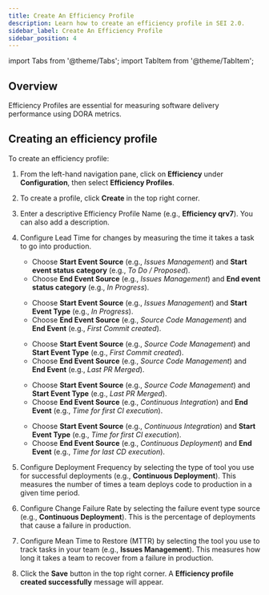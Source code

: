 ```yaml
---
title: Create An Efficiency Profile
description: Learn how to create an efficiency profile in SEI 2.0.
sidebar_label: Create An Efficiency Profile
sidebar_position: 4
---
```


import Tabs from '@theme/Tabs';
import TabItem from '@theme/TabItem';

## Overview

Efficiency Profiles are essential for measuring software delivery performance using DORA metrics.

## Creating an efficiency profile

To create an efficiency profile:

1. From the left-hand navigation pane, click on **Efficiency** under **Configuration**, then select **Efficiency Profiles**.
1. To create a profile, click **Create** in the top right corner.
1. Enter a descriptive Efficiency Profile Name (e.g., **Efficiency qrv7**). You can also add a description.
1. Configure Lead Time for changes by measuring the time it takes a task to go into production.

   <Tabs queryString="phase">
    <TabItem value="planning" label="Planning">

    - Choose **Start Event Source** (e.g., _Issues Management_) and **Start event status category** (e.g., _To Do / Proposed_).
    - Choose **End Event Source** (e.g., _Issues Management_) and **End event status category** (e.g., _In Progress_).

    </TabItem>

    <TabItem value="coding" label="Coding">

    - Choose **Start Event Source** (e.g., _Issues Management_) and **Start Event Type** (e.g., _In Progress_).
    - Choose **End Event Source** (e.g., _Source Code Management_) and **End Event** (e.g., _First Commit created_).

    </TabItem>

    <TabItem value="review" label="Review">

    - Choose **Start Event Source** (e.g., _Source Code Management_) and **Start Event Type** (e.g., _First Commit created_).
    - Choose **End Event Source** (e.g., _Source Code Management_) and **End Event** (e.g., _Last PR Merged_).

    </TabItem>

    <TabItem value="build" label="Build">

    - Choose **Start Event Source** (e.g., _Source Code Management_) and **Start Event Type** (e.g., _Last PR Merged_).
    - Choose **End Event Source** (e.g., _Continuous Integration_) and **End Event** (e.g., _Time for first CI execution_).

    </TabItem>

    <TabItem value="deployment" label="Deployment">

    - Choose **Start Event Source** (e.g., _Continuous Integration_) and **Start Event Type** (e.g., _Time for first CI execution_).
    - Choose **End Event Source** (e.g., _Continuous Deployment_) and **End Event** (e.g., _Time for last CD execution_).

    </TabItem>
    </Tabs>

1. Configure Deployment Frequency by selecting the type of tool you use for successful deployments (e.g., **Continuous Deployment**). This measures the number of times a team deploys code to production in a given time period.
1. Configure Change Failure Rate by selecting the failure event type source (e.g., **Continuous Deployment**). This is the percentage of deployments that cause a failure in production.
1. Configure Mean Time to Restore (MTTR) by selecting the tool you use to track tasks in your team (e.g., **Issues Management**). This measures how long it takes a team to recover from a failure in production.
1. Click the **Save** button in the top right corner. A **Efficiency profile created successfully** message will appear.
